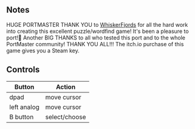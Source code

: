 ## Notes

HUGE PORTMASTER THANK YOU to [WhiskerFjords](https://whiskerfjords.itch.io/) for all the hard work into creating this excellent puzzle/wordfind game! It's been a pleasure to port!🙂 Another BIG THANKS to all who tested this port and to the whole PortMaster community! 
THANK YOU ALL!!!
The itch.io purchase of this game gives you a Steam key.

## Controls

| Button | Action |
|--|--|
|dpad|move cursor|
|left analog|move cursor|
|B button|select/choose|